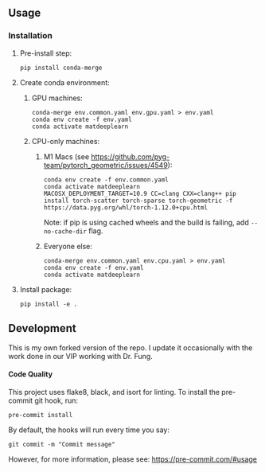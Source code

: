 ## Usage

### Installation

1. Pre-install step:
   ```
   pip install conda-merge
   ```
2. Create conda environment:
   1. GPU machines:
      ```
      conda-merge env.common.yaml env.gpu.yaml > env.yaml
      conda env create -f env.yaml
      conda activate matdeeplearn
      ```

   2. CPU-only machines:

      1. M1 Macs (see https://github.com/pyg-team/pytorch_geometric/issues/4549):
         ```
         conda env create -f env.common.yaml
         conda activate matdeeplearn
         MACOSX_DEPLOYMENT_TARGET=10.9 CC=clang CXX=clang++ pip install torch-scatter torch-sparse torch-geometric -f https://data.pyg.org/whl/torch-1.12.0+cpu.html
         ```
         Note: if pip is using cached wheels and the build is failing, add `--no-cache-dir` flag.

      2. Everyone else:
         ```
         conda-merge env.common.yaml env.cpu.yaml > env.yaml
         conda env create -f env.yaml
         conda activate matdeeplearn
         ```

3. Install package:
   ```
   pip install -e .
   ```

## Development

This is my own forked version of the repo. I update it occasionally with the work done in our VIP working with Dr. Fung. 

#### Code Quality
This project uses flake8, black, and isort for linting.
To install the pre-commit git hook, run:
```
pre-commit install
```
By default, the hooks will run every time you say:
```
git commit -m "Commit message"
```
However, for more information, please see: https://pre-commit.com/#usage
